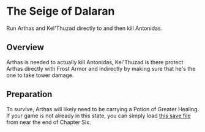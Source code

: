 # The Seige of Dalaran

Run Arthas and Kel'Thuzad directly to and then kill Antonidas.

## Overview

Arthas is needed to actually kill Antonidas, Kel'Thuzad is there protect Arthas directly with Frost Armor and indirectly by making sure that he's the one to take tower damage.

## Preparation

To survive, Arthas will likely need to be carrying a Potion of Greater Healing. If your game is not already in this state, you can simply load [this save file](https://github.com/Hamms/wc3-route-guide/raw/master/Reign%20of%20Chaos/Undead/7a%20-%20end%20of%20chapter%20six.w3z) from near the end of Chapter Six.